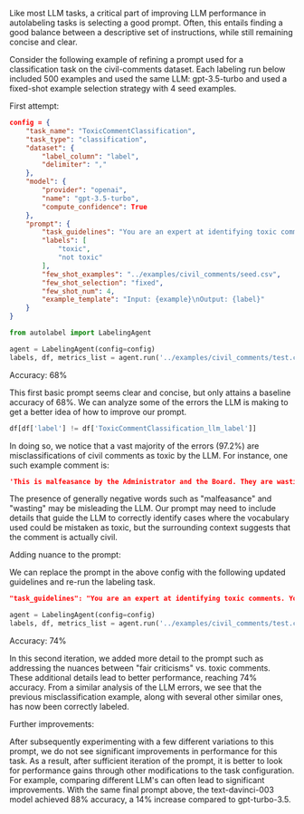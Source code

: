 Like most LLM tasks, a critical part of improving LLM performance in autolabeling tasks is selecting a good prompt. Often, this entails finding a good balance between a descriptive set of instructions, while still remaining concise and clear. 

Consider the following example of refining a prompt used for a classification task on the civil-comments dataset. Each labeling run below included 500 examples and used the same LLM: gpt-3.5-turbo and used a fixed-shot example selection strategy with 4 seed examples.

First attempt:
```json
config = {
    "task_name": "ToxicCommentClassification",
    "task_type": "classification",
    "dataset": {
        "label_column": "label",
        "delimiter": ","
    },
    "model": {
        "provider": "openai",
        "name": "gpt-3.5-turbo",
        "compute_confidence": True
    },
    "prompt": {
        "task_guidelines": "You are an expert at identifying toxic comments and understanding if a comment is sexually explicit, obscene, toxic, insults a person, demographic or race. \nYour job is to correctly label the provided input example into one of the following categories:\n{labels}",
        "labels": [
            "toxic",
            "not toxic"
        ],
        "few_shot_examples": "../examples/civil_comments/seed.csv",
        "few_shot_selection": "fixed",
        "few_shot_num": 4,
        "example_template": "Input: {example}\nOutput: {label}"
    }
}
```

```py
from autolabel import LabelingAgent

agent = LabelingAgent(config=config)
labels, df, metrics_list = agent.run('../examples/civil_comments/test.csv', max_items = 100)
```

Accuracy: 68%

This first basic prompt seems clear and concise, but only attains a baseline accuracy of 68%. We can analyze some of the errors the LLM is making to get a better idea of how to improve our prompt. 

```py
df[df['label'] != df['ToxicCommentClassification_llm_label']]
```

In doing so, we notice that a vast majority of the errors (97.2%) are misclassifications of civil comments as toxic by the LLM. For instance, one such example comment is:

```json
'This is malfeasance by the Administrator and the Board. They are wasting our money!'
```

The presence of generally negative words such as "malfeasance" and "wasting" may be misleading the LLM. Our prompt may need to include details that guide the LLM to correctly identify cases where the vocabulary used could be mistaken as toxic, but the surrounding context suggests that the comment is actually civil.


Adding nuance to the prompt:

We can replace the prompt in the above config with the following updated guidelines and re-run the labeling task.

```json
"task_guidelines": "You are an expert at identifying toxic comments. You aim to act in a fair and balanced manner, where comments that provide fair criticism of something or someone are labelled 'not toxic'. Similarly, criticisms of policy and politicians are marked 'not toxic', unless the comment includes obscenities, racial slurs or sexually explicit material. Any comments that are sexually explicit, obscene, or insults a person, demographic or race are not allowed and labeled 'toxic'.\nYour job is to correctly label the provided input example into one of the following categories:\n{labels}",
```

```py
agent = LabelingAgent(config=config)
labels, df, metrics_list = agent.run('../examples/civil_comments/test.csv', max_items = 100)
```

Accuracy: 74%

In this second iteration, we added more detail to the prompt such as addressing the nuances between "fair criticisms" vs. toxic comments. These additional details lead to better performance, reaching 74% accuracy. From a similar analysis of the LLM errors, we see that the previous misclassification example, along with several other similar ones, has now been correctly labeled.

Further improvements:

After subsequently experimenting with a few different variations to this prompt, we do not see significant improvements in performance for this task. As a result, after sufficient iteration of the prompt, it is better to look for performance gains through other modifications to the task configuration. For example, comparing different LLM's can often lead to significant improvements. With the same final prompt above, the text-davinci-003 model achieved 88% accuracy, a 14% increase compared to gpt-turbo-3.5.
